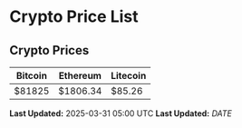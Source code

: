 # Crypto Price List

## Crypto Prices
| Bitcoin | Ethereum | Litecoin |
| ------- | -------- | -------- |
| $81825 | $1806.34 | $85.26 |
**Last Updated:** 2025-03-31 05:00 UTC
**Last Updated:** $DATE$
